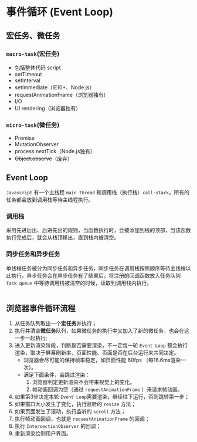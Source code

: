 # 事件循环 (Event Loop)

## 宏任务、微任务

### `macro-task`(宏任务)
* 包括整体代码 script
* setTimeout
* setInterval
* setImmediate（IE10+、Node.js）
* requestAnimationFrame（浏览器独有）
* I/O
* UI rendering（浏览器独有）

### `micro-task`(微任务)
* Promise
* MutationObserver
* process.nextTick（Node.js独有）
* ~~Object.observe~~（废弃）

## Event Loop

`Javascript` 有一个主线程 `main thread` 和调用栈（执行栈）`call-stack`，所有的任务都会放到调用栈等待主线程执行。

### 调用栈

采用先进后出、后进先出的规则，当函数执行时，会被添加到栈的顶部，当该函数执行完成后，就会从栈顶移出，直到栈内被清空。

### 同步任务和异步任务

单线程任务被分为同步任务和异步任务，同步任务在调用栈按照顺序等待主线程以此执行，异步任务会在异步任务有了结果后，将注册的回调函数放入任务队列 `Task queue` 中等待调用栈被清空的时候，读取到调用栈内执行。

<img :src="$withBase('/assets/event-loop/task.jpg')"/>

## 浏览器事件循环流程

1. 从任务队列取出一个**宏任务**并执行；
2. 执行并清空**微任务**队列，如果微任务的执行中又加入了新的微任务，也会在这一步一起执行;
3. 进入更新渲染阶段，判断是否需要渲染，不一定每一轮 `Event Loop` 都会执行渲染，取决于屏幕刷新率、页面性能、页面是否在后台运行来共同决定。
    * 浏览器会尽可能的保持帧率稳定，如页面性能 60fps （每16.6ms渲染一次）。
    * 满足下面条件，会跳过渲染：
        1. 浏览器判定更新渲染不会带来视觉上的变化。
        2. 帧动画回调为空（通过 `requestAnimationFrame` ）来请求帧动画。
4. 如果第3步决定本轮 `Event Loop`需要渲染，继续往下运行，否则跳转第一步；
5. 如果窗口大小发生了变化，执行监听的 `resize` 方法；
6. 如果页面发生了滚动，执行监听的 `scroll` 方法；
7. 执行帧动画回调，也就是 `requestAnimationFrame` 的回调；
8. 执行 `IntersectionObserver` 的回调；
9. 重新渲染绘制用户界面。
